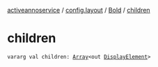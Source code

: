 [activeannoservice](../../index.md) / [config.layout](../index.md) / [Bold](index.md) / [children](./children.md)

# children

`vararg val children: `[`Array`](https://kotlinlang.org/api/latest/jvm/stdlib/kotlin/-array/index.html)`<out `[`DisplayElement`](../-display-element.md)`>`